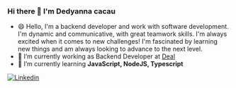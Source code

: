 ### Hi there 👋 I'm Dedyanna cacau

- 😄 Hello, I'm a backend developer and work with software development. I'm dynamic and communicative, with great teamwork skills. I'm always excited when it comes to new challenges! I'm fascinated by learning new things and am always looking to advance to the next level.
- 🔭 I’m currently working as Backend Developer at [Deal](https://www.linkedin.com/company/deal/mycompany/)
- 🌱 I’m currently learning **JavaScript, NodeJS, Typescript**

[![Linkedin](https://img.shields.io/badge/-LinkedIn-060606?style=flat&labelColor=0D0D0D&logo=Linkedin&Color=white)](https://www.linkedin.com/in/dedyanna-cacau/)
